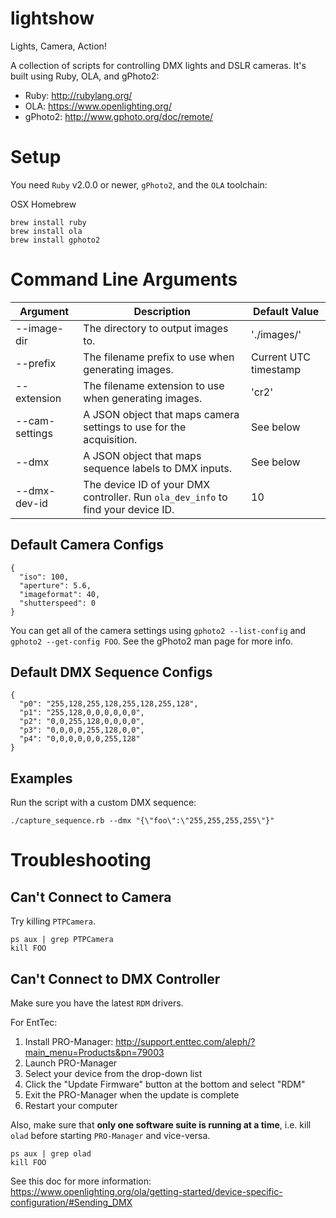 # lightshow
Lights, Camera, Action!

A collection of scripts for controlling DMX lights and DSLR cameras. It's built using Ruby, OLA, and gPhoto2:
- Ruby: http://rubylang.org/
- OLA: https://www.openlighting.org/
- gPhoto2: http://www.gphoto.org/doc/remote/

# Setup
You need `Ruby` v2.0.0 or newer, `gPhoto2`, and the `OLA` toolchain:

OSX Homebrew
```
brew install ruby
brew install ola
brew install gphoto2
```

# Command Line Arguments

| Argument | Description | Default Value |
| -------- | ----------- | ------------- |
| --image-dir | The directory to output images to. | './images/' |
| --prefix | The filename prefix to use when generating images. | Current UTC timestamp |
| --extension | The filename extension to use when generating images. | 'cr2' |
| --cam-settings | A JSON object that maps camera settings to use for the acquisition. | See below |
| --dmx | A JSON object that maps sequence labels to DMX inputs. | See below |
| --dmx-dev-id | The device ID of your DMX controller. Run `ola_dev_info` to find your device ID. | 10 |

## Default Camera Configs

```
{
  "iso": 100,
  "aperture": 5.6,
  "imageformat": 40,
  "shutterspeed": 0
}
```

You can get all of the camera settings using `gphoto2 --list-config` and `gphoto2 --get-config FOO`. See the gPhoto2 man page for more info.

## Default DMX Sequence Configs

```
{
  "p0": "255,128,255,128,255,128,255,128",
  "p1": "255,128,0,0,0,0,0,0",
  "p2": "0,0,255,128,0,0,0,0",
  "p3": "0,0,0,0,255,128,0,0",
  "p4": "0,0,0,0,0,0,255,128"
}
```

## Examples

Run the script with a custom DMX sequence:

```
./capture_sequence.rb --dmx "{\"foo\":\"255,255,255,255\"}"
```

# Troubleshooting

## Can't Connect to Camera

Try killing `PTPCamera`.

```
ps aux | grep PTPCamera
kill FOO
```

## Can't Connect to DMX Controller

Make sure you have the latest `RDM` drivers.

For EntTec:
1. Install PRO-Manager: http://support.enttec.com/aleph/?main_menu=Products&pn=79003
2. Launch PRO-Manager
3. Select your device from the drop-down list
4. Click the "Update Firmware" button at the bottom and select "RDM"
5. Exit the PRO-Manager when the update is complete
6. Restart your computer

Also, make sure that **only one software suite is running at a time**, i.e. kill `olad` before starting `PRO-Manager` and vice-versa.

```
ps aux | grep olad
kill FOO
```

See this doc for more information: https://www.openlighting.org/ola/getting-started/device-specific-configuration/#Sending_DMX
